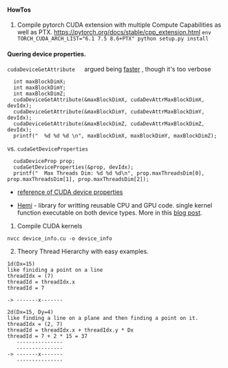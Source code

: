 
#### HowTos

1. Compile pytorch CUDA extension with multiple Compute Capabilities as well as PTX. https://pytorch.org/docs/stable/cpp_extension.html
`env TORCH_CUDA_ARCH_LIST="6.1 7.5 8.6+PTX" python setup.py install`
#### Quering device properties.

`cudaDeviceGetAttribute   `argued being [faster](https://developer.nvidia.com/blog/cuda-pro-tip-the-fast-way-to-query-device-properties/]) , though it's  too verbose

```
  int maxBlockDimX;
  int maxBlockDimY;
  int maxBlockDimZ;
  cudaDeviceGetAttribute(&maxBlockDimX, cudaDevAttrMaxBlockDimX, devIdx);
  cudaDeviceGetAttribute(&maxBlockDimY, cudaDevAttrMaxBlockDimY, devIdx);
  cudaDeviceGetAttribute(&maxBlockDimZ, cudaDevAttrMaxBlockDimZ, devIdx);
  printf("  %d %d %d \n", maxBlockDimX, maxBlockDimY, maxBlockDimZ);
```

vs. `cudaGetDeviceProperties`

```
  cudaDeviceProp prop;
  cudaGetDeviceProperties(&prop, devIdx);
  printf("  Max Threads Dim: %d %d %d\n", prop.maxThreadsDim[0], prop.maxThreadsDim[1], prop.maxThreadsDim[2]);
```



- [reference of CUDA device properties](https://docs.nvidia.com/cuda/cuda-runtime-api/group__CUDART__DEVICE.html)

- [Hemi](https://github.com/harrism/hemi) - library for writting reusable CPU and GPU code. single kernel function executable on both device types. More in this [blog post](https://developer.nvidia.com/blog/simple-portable-parallel-c-hemi-2/).



1. Compile CUDA kernels
```
nvcc device_info.cu -o device_info
```

2. Theory
Thread Hierarchy with easy examples.
```
1d(Dx=15)
like finiding a point on a line
threadIdx = (7)
threadId = threadIdx.x
threadId = 7

-> -------x-------

2d(Dx=15, Dy=4)
like finding a line on a plane and then finding a point on it.
threadIdx = (2, 7)
threadId = threadIdx.x + threadIdx.y * Dx
threadId = 7 + 2 * 15 = 37
   ---------------
   ---------------
-> -------x-------
   ---------------